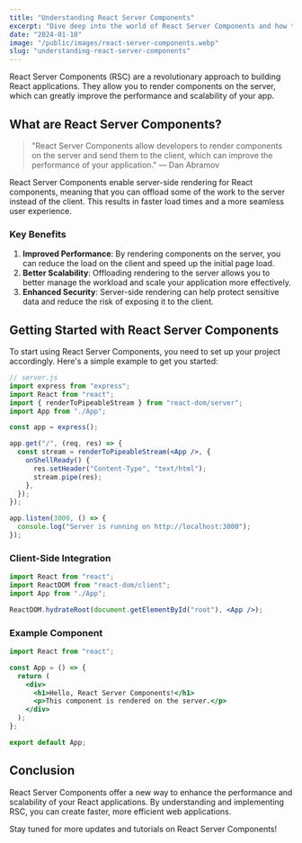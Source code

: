 ```yaml
---
title: "Understanding React Server Components"
excerpt: "Dive deep into the world of React Server Components and how they can enhance your web applications."
date: "2024-01-10"
image: "/public/images/react-server-components.webp"
slug: "understanding-react-server-components"
---
```


React Server Components (RSC) are a revolutionary approach to building React applications. They allow you to render components on the server, which can greatly improve the performance and scalability of your app.

## What are React Server Components?

> "React Server Components allow developers to render components on the server and send them to the client, which can improve the performance of your application." — Dan Abramov

React Server Components enable server-side rendering for React components, meaning that you can offload some of the work to the server instead of the client. This results in faster load times and a more seamless user experience.

### Key Benefits

1. **Improved Performance**: By rendering components on the server, you can reduce the load on the client and speed up the initial page load.
2. **Better Scalability**: Offloading rendering to the server allows you to better manage the workload and scale your application more effectively.
3. **Enhanced Security**: Server-side rendering can help protect sensitive data and reduce the risk of exposing it to the client.

## Getting Started with React Server Components

To start using React Server Components, you need to set up your project accordingly. Here's a simple example to get you started:

```jsx
// server.js
import express from "express";
import React from "react";
import { renderToPipeableStream } from "react-dom/server";
import App from "./App";

const app = express();

app.get("/", (req, res) => {
  const stream = renderToPipeableStream(<App />, {
    onShellReady() {
      res.setHeader("Content-Type", "text/html");
      stream.pipe(res);
    },
  });
});

app.listen(3000, () => {
  console.log("Server is running on http://localhost:3000");
});
```

### Client-Side Integration

```jsx
import React from "react";
import ReactDOM from "react-dom/client";
import App from "./App";

ReactDOM.hydrateRoot(document.getElementById("root"), <App />);
```

### Example Component

```jsx
import React from "react";

const App = () => {
  return (
    <div>
      <h1>Hello, React Server Components!</h1>
      <p>This component is rendered on the server.</p>
    </div>
  );
};

export default App;
```

## Conclusion

React Server Components offer a new way to enhance the performance and scalability of your React applications. By understanding and implementing RSC, you can create faster, more efficient web applications.

Stay tuned for more updates and tutorials on React Server Components!
